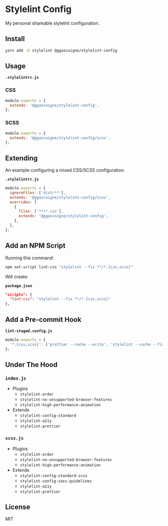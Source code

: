 # Stylelint Config

My personal shareable stylelint configuration.

## Install

```bash
yarn add -D stylelint @ggascoigne/stylelint-config
```

## Usage

**`.stylelintrc.js`**

### CSS

```js
module.exports = {
  extends: '@ggascoigne/stylelint-config',
};
```

### SCSS

```js
module.exports = {
  extends: '@ggascoigne/stylelint-config/scss',
};
```

## Extending

An example configuring a mixed CSS/SCSS configuration.

**`.stylelintrc.js`**

```js
module.exports = {
  ignoreFiles: ['dist/**'],
  extends: '@ggascoigne/stylelint-config/scss',
  overrides: [
    {
      files: ['**/*.css'],
      extends: '@ggascoigne/stylelint-config',
    },
  ],
};
```

## Add an NPM Script

Running this command:

```bash
npm set-script lint:css "stylelint --fix **/*.{css,scss}"
```

Will create:

**`package.json`**

```json
"scripts": {
  "lint:css": "stylelint --fix **/*.{css,scss}"
},
```

## Add a Pre-commit Hook

**`lint-staged.config.js`**

```js
module.exports = {
  '*.{css,scss}': ['prettier --cache --write', 'stylelint --cache --fix'],
};
```

## Under The Hood

### `index.js`

- Plugins
  - `stylelint-order`
  - `stylelint-no-unsupported-browser-features`
  - `stylelint-high-performance-animation`
- Extends
  - `stylelint-config-standard`
  - `stylelint-a11y`
  - `stylelint-prettier`

### `scss.js`

- Plugins
  - `stylelint-order`
  - `stylelint-no-unsupported-browser-features`
  - `stylelint-high-performance-animation`
- Extends
  - `stylelint-config-standard-scss`
  - `stylelint-config-sass-guidelines`
  - `stylelint-a11y`
  - `stylelint-prettier`

## License

MIT
